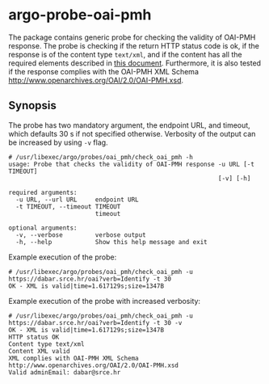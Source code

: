 # argo-probe-oai-pmh

The package contains generic probe for checking the validity of OAI-PMH response. The probe is checking if the return HTTP status code is ok, if the response is of the content type `text/xml`, and if the content has all the required elements described in [this document](http://www.openarchives.org/OAI/openarchivesprotocol.html#Identify). Furthermore, it is also tested if the response complies with the OAI-PMH XML Schema http://www.openarchives.org/OAI/2.0/OAI-PMH.xsd.

## Synopsis

The probe has two mandatory argument, the endpoint URL, and timeout, which defaults 30 s if not specified otherwise. Verbosity of the output can be increased by using `-v` flag.

```
# /usr/libexec/argo/probes/oai_pmh/check_oai_pmh -h
usage: Probe that checks the validity of OAI-PMH response -u URL [-t TIMEOUT]
                                                          [-v] [-h]

required arguments:
  -u URL, --url URL     endpoint URL
  -t TIMEOUT, --timeout TIMEOUT
                        timeout

optional arguments:
  -v, --verbose         verbose output
  -h, --help            Show this help message and exit
```

Example execution of the probe:

```
# /usr/libexec/argo/probes/oai_pmh/check_oai_pmh -u https://dabar.srce.hr/oai?verb=Identify -t 30
OK - XML is valid|time=1.617129s;size=1347B
```

Example execution of the probe with increased verbosity:

```
# /usr/libexec/argo/probes/oai_pmh/check_oai_pmh -u https://dabar.srce.hr/oai?verb=Identify -t 30 -v
OK - XML is valid|time=1.617129s;size=1347B
HTTP status OK
Content type text/xml
Content XML valid
XML complies with OAI-PMH XML Schema http://www.openarchives.org/OAI/2.0/OAI-PMH.xsd
Valid adminEmail: dabar@srce.hr
```
